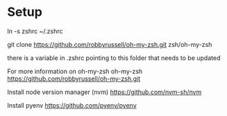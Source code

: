 # Setup

ln -s zshrc ~/.zshrc

git clone https://github.com/robbyrussell/oh-my-zsh.git zsh/oh-my-zsh

there is a variable in .zshrc pointing to this folder that needs to be updated

For more information on oh-my-zsh
oh-my-zsh
https://github.com/robbyrussell/oh-my-zsh.git

Install node version manager (nvm) 
https://github.com/nvm-sh/nvm

Install pyenv
https://github.com/pyenv/pyenv
